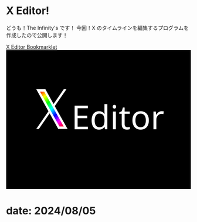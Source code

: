 # X Editor!

どうも！The Infinity's です！
今回！X のタイムラインを編集するプログラムを作成したので公開します！

<a href="" id="x-editor">
X Editor Bookmarklet
</a>
<script>
  document.querySelector("#x-editor").href=`javascript:const timeline_div=document.querySelector("#react-root > div > div > div.css-175oi2r.r-1f2l425.r-13qz1uu.r-417010.r-18u37iz > main > div > div > div > div.css-175oi2r.r-kemksi.r-1kqtdi0.r-1ua6aaf.r-th6na.r-1phboty.r-16y2uox.r-184en5c.r-1c4cdxw.r-1t251xo.r-f8sm7e.r-13qz1uu.r-1ye8kvj > div > div:nth-child(3) > div > div > section > div > div"),x_editor={max:()=>{const t=document.querySelector("#x-editor");"98%"==t.style.width?t.style.width="auto":t.style.width="98%"},hide:()=>{const t=document.querySelector("#x-editor-hide"),e=document.querySelector("#x-editor");"none"==e.style.display?(e.style.display="",t.style.opacity="1"):(e.style.display="none",t.style.opacity="0")},copy_post_content:()=>{const t=parseInt(document.querySelector('#x-editor>input[data-type="target_position"]').value);timeline_div.prepend(timeline_div.children[t].importNode())},remove_post_content:()=>{const t=parseInt(document.querySelector('#x-editor>input[data-type="target_position"]').value);timeline_div.children[t].remove()},get_post_content:()=>{const t=parseInt(document.querySelector('#x-editor>input[data-type="target_position"]').value);document.querySelector('#x-editor>textarea[data-type="content"]').value=timeline_div.children[t].innerHTML},edit_post_content:()=>{const t=parseInt(document.querySelector('#x-editor>input[data-type="target_position"]').value),e=document.querySelector('#x-editor>textarea[data-type="content"]');timeline_div.children[t].innerHTML=e.value.replace("&amp;","&").replace("&lt;","<").replace("&gt;",">")}},x_editor_source={html:' <button id="x-editor-max">□</button> <h1>X Post Editor</h1> <p>target position</p> <input data-type="target_position" type="text" /> <button data-type="target_position">get content</button> <p>content</p> <textarea data-type="content"></textarea><br /> <button data-type="edit">edit</button><br /> <button data-type="remove">remove</button><br /> <button data-type="copy">copy</button> ',css:" #x-editor{ padding:0; position:fixed; z-index:1000000; width:auto; height:100%; top:0; right:0; background-color:black; color:white; border:2px solid aqua; border-radius:10px 0 0 10px; } #x-editor-hide{ text-align:center; padding:0; position:fixed; z-index:10000000; width:40px; height:24px; top:0; right:0; background-color:black; color:white; border:2px solid aqua; } #x-editor-max{ text-align:center; font-weight:600; padding:0; position:fixed; z-index:10000000; width:40px; height:24px; top:0; right:40px; background-color:black; color:white; border:2px solid aqua; border-radius:0 0 0 10px; } #x-editor>input, #x-editor>button{ background-color:black; color:white; border:2px solid aqua; border-radius:10px; } #x-editor>textarea{ background-color:black; color:white; width:100%; height:50%; border:2px solid aqua; } "},init=()=>{const t=document.createElement("style");t.innerHTML=x_editor_source.css,document.body.append(t);const e=document.createElement("div");e.innerHTML=x_editor_source.html,e.id="x-editor",document.body.append(e),document.querySelector('#x-editor>button[data-type="target_position"]').addEventListener("click",x_editor.get_post_content),document.querySelector('#x-editor>button[data-type="edit"]').addEventListener("click",x_editor.edit_post_content),document.querySelector('#x-editor>button[data-type="remove"]').addEventListener("click",x_editor.remove_post_content),document.querySelector('#x-editor>button[data-type="copy"]').addEventListener("click",x_editor.copy_post_content);const o=document.createElement("button");o.innerHTML="x",o.id="x-editor-hide",o.addEventListener("click",x_editor.hide),document.querySelector("#x-editor-max").addEventListener("click",x_editor.max),document.body.append(o)};init();void(0);`;
</script>
<img style="width:auto;" src="./thumbnail.svg">

# date: 2024/08/05
